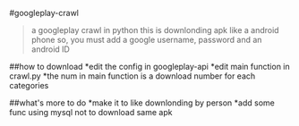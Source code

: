 #googleplay-crawl

>a googleplay crawl in python
>this is downlonding apk like a android phone
>so, you must add a google username, password and an android ID

##how to download
*edit the config in googleplay-api
*edit main function in crawl.py
*the num in main function is a download number for each categories

##what's more to do
*make it to like downlonding by person
*add some func using mysql not to download same apk 


